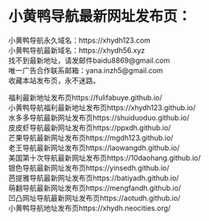 <h1>小黄鸭导航最新网址发布页：</h1>
小黄鸭导航永久域名：https://xhydh123.com</br>
小黄鸭导航最新域名：https://xhydh56.xyz</br>
找不到最新地址，请发邮件baidu8869@gmail.com</br>
唯一广告合作联系邮箱：yana.inzh5@gmail.com</br>
收藏本站发布页，永不迷路。

福利最新地址发布页https://fulifabuye.github.io/</br>
小黄鸭导航福利最新地址发布页https://xhydh123.github.io/</br>
水多多导航最新网址发布页https://shuiduoduo.github.io/</br>
皮皮虾导航最新网址发布页https://ppxdh.github.io/</br>
芒果导航最新网址发布页https://mgdh123.github.io/</br>
老王导航最新网址发布页https://laowangdh.github.io/</br>
美国第十次导航最新网址发布页https://10daohang.github.io/</br>
银色导航最新网址发布页https://yinsedh.github.io/</br>
芭提雅导航最新网址发布页https://batiyadh.github.io/</br>
萌翻导航最新网址发布页https://mengfandh.github.io/</br>
凹凸网址导航最新网址发布页https://aotudh.github.io/</br>
小黄鸭导航地址发布页https://xhydh.neocities.org/</br>
